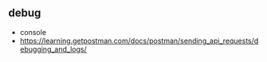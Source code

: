 
## debug

- console
- https://learning.getpostman.com/docs/postman/sending_api_requests/debugging_and_logs/
